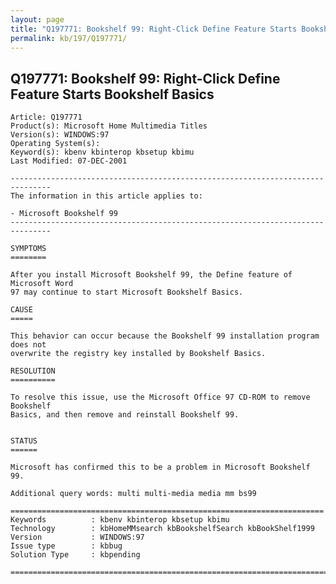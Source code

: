 ```yaml
---
layout: page
title: "Q197771: Bookshelf 99: Right-Click Define Feature Starts Bookshelf Basics"
permalink: kb/197/Q197771/
---
```


## Q197771: Bookshelf 99: Right-Click Define Feature Starts Bookshelf Basics

	Article: Q197771
	Product(s): Microsoft Home Multimedia Titles
	Version(s): WINDOWS:97
	Operating System(s): 
	Keyword(s): kbenv kbinterop kbsetup kbimu
	Last Modified: 07-DEC-2001
	
	-------------------------------------------------------------------------------
	The information in this article applies to:
	
	- Microsoft Bookshelf 99 
	-------------------------------------------------------------------------------
	
	SYMPTOMS
	========
	
	After you install Microsoft Bookshelf 99, the Define feature of Microsoft Word
	97 may continue to start Microsoft Bookshelf Basics.
	
	CAUSE
	=====
	
	This behavior can occur because the Bookshelf 99 installation program does not
	overwrite the registry key installed by Bookshelf Basics.
	
	RESOLUTION
	==========
	
	To resolve this issue, use the Microsoft Office 97 CD-ROM to remove Bookshelf
	Basics, and then remove and reinstall Bookshelf 99.
	
	
	STATUS
	======
	
	Microsoft has confirmed this to be a problem in Microsoft Bookshelf 99.
	
	Additional query words: multi multi-media media mm bs99
	
	======================================================================
	Keywords          : kbenv kbinterop kbsetup kbimu 
	Technology        : kbHomeMMsearch kbBookshelfSearch kbBookShelf1999
	Version           : WINDOWS:97
	Issue type        : kbbug
	Solution Type     : kbpending
	
	=============================================================================
	
